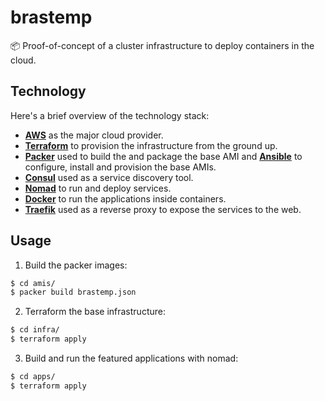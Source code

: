 # brastemp

:package: Proof-of-concept of a cluster infrastructure to deploy containers in the cloud.

## Technology

Here's a brief overview of the technology stack:

- [**AWS**](https://www.aws.amazon.com) as the major cloud provider.
- [**Terraform**](https://www.terraform.io) to provision the infrastructure from the ground up.
- [**Packer**](https://www.packer.io) used to build the and package the base AMI and [**Ansible**](https://www.ansible.com) to configure, install and provision the base AMIs.
- [**Consul**](https://www.consul.io) used as a service discovery tool.
- [**Nomad**](https://www.nomadproject.io) to run and deploy services.
- [**Docker**](https://www.docker.com) to run the applications inside containers.
- [**Traefik**](https://www.traefik.io) used as a reverse proxy to expose the services to the web.

## Usage

1. Build the packer images:

```sh
$ cd amis/
$ packer build brastemp.json
```

2. Terraform the base infrastructure:

```sh
$ cd infra/
$ terraform apply
```

3. Build and run the featured applications with nomad:

```sh
$ cd apps/
$ terraform apply
```
